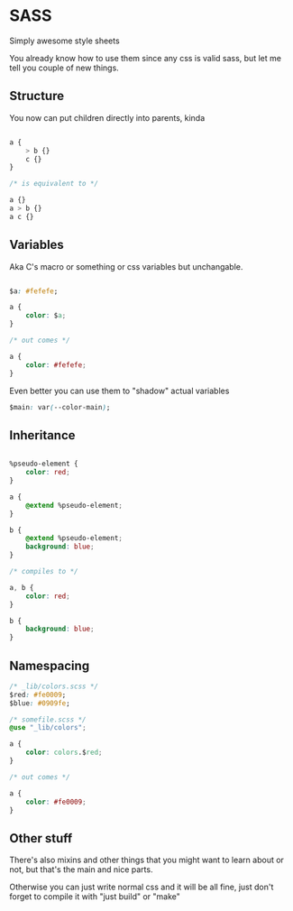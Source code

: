 # SASS

Simply awesome style sheets

You already know how to use them since any css is valid sass, but let me tell you couple of new things.

## Structure

You now can put children directly into parents, kinda

```css

a {
    > b {}
    c {}
}

/* is equivalent to */

a {}
a > b {}
a c {}


```
## Variables

Aka C's macro or something or css variables but unchangable.

```css

$a: #fefefe;

a {
    color: $a;
}

/* out comes */

a {
    color: #fefefe;
}

```

Even better you can use them to "shadow" actual variables

```css
$main: var(--color-main);
```

## Inheritance

```css

%pseudo-element {
    color: red;
}

a {
    @extend %pseudo-element;
}

b {
    @extend %pseudo-element;
    background: blue;
}

/* compiles to */

a, b {
    color: red;
}

b {
    background: blue;
}

```
## Namespacing

```css
/* _lib/colors.scss */
$red: #fe0009;
$blue: #0909fe;

/* somefile.scss */
@use "_lib/colors";

a {
    color: colors.$red;
}

/* out comes */

a {
    color: #fe0009;
}

```

## Other stuff

There's also mixins and other things that you might want to learn about or not, but that's the main and nice parts.

Otherwise you can just write normal css and it will be all fine, just don't forget to compile it with "just build" or "make"

